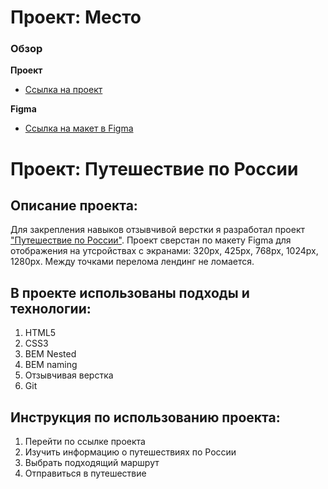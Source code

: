 # Проект: Место

### Обзор

**Проект**

* [Ссылка на проект](https://msilkov.github.io/russian-travel/)

**Figma**

* [Ссылка на макет в Figma](https://www.figma.com/file/2cn9N9jSkmxD84oJik7xL7/JavaScript.-Sprint-4?node-id=0%3A1)




# Проект: Путешествие по России
## Описание проекта:
Для закрепления навыков отзывчивой верстки я разработал проект ["Путешествие по России"](https://msilkov.github.io/russian-travel/). Проект сверстан по макету Figma для отображения на утсройствах с экранами: 320px, 425px, 768px, 1024px, 1280px. Между точками перелома лендинг не ломается.  

## В проекте использованы подходы и технологии:
1. HTML5
2. CSS3
3. BEM Nested
4. BEM naming
5. Отзывчивая верстка
6. Git 

## Инструкция по использованию проекта:
1. Перейти по ссылке проекта
2. Изучить информацию о путешествиях по России
3. Выбрать подходящий маршрут
4. Отправиться в путешествие



